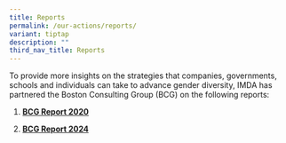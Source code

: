 ```yaml
---
title: Reports
permalink: /our-actions/reports/
variant: tiptap
description: ""
third_nav_title: Reports
---
```

<p>To provide more insights on the strategies that companies, governments,
schools and individuals can take to advance gender diversity, IMDA has
partnered the Boston Consulting Group (BCG) on the following reports:</p>
<ol data-tight="true" class="tight">
<li>
<p><strong><a href="/our-actions/reports/bcg-report-2020/" rel="noopener noreferrer nofollow" target="_blank">BCG Report 2020</a></strong>
</p>
</li>
<li>
<p><strong><a href="/our-actions/reports/bcg-report-2024/" rel="noopener noreferrer nofollow" target="_blank">BCG Report 2024</a></strong>
</p>
</li>
</ol>
<p></p>